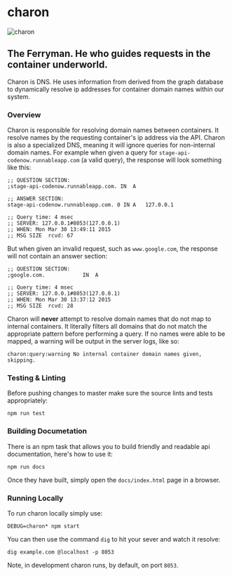 # charon
![charon](http://conceptartworld.com/wp-content/uploads/2010/04/clash_of_the_titans_03.jpg)

## The Ferryman. He who guides requests in the container underworld.
Charon is DNS. He uses information from derived from the graph database to dynamically resolve ip addresses for container domain names within our system.

### Overview

Charon is responsible for resolving domain names between containers. It resolve names by the requesting container's ip address via the API. Charon is also a specialized DNS, meaning it will ignore queries for non-internal domain names. For example when given a query for `stage-api-codenow.runnableapp.com` (a valid query), the response will look something like this:

```
;; QUESTION SECTION:
;stage-api-codenow.runnableapp.com. IN	A

;; ANSWER SECTION:
stage-api-codenow.runnableapp.com. 0 IN	A	127.0.0.1

;; Query time: 4 msec
;; SERVER: 127.0.0.1#8053(127.0.0.1)
;; WHEN: Mon Mar 30 13:49:11 2015
;; MSG SIZE  rcvd: 67
```

But when given an invalid request, such as `www.google.com`, the response will not contain an answer section:

```
;; QUESTION SECTION:
;google.com.			IN	A

;; Query time: 4 msec
;; SERVER: 127.0.0.1#8053(127.0.0.1)
;; WHEN: Mon Mar 30 13:37:12 2015
;; MSG SIZE  rcvd: 28
```

Charon will **never** attempt to resolve domain names that do not map to internal containers. It literally filters all domains that do not match the appropriate pattern before performing a query. If no names were able to be mapped, a warning will be output in the server logs, like so:

```
charon:query:warning No internal container domain names given, skipping.
```

### Testing & Linting
Before pushing changes to master make sure the source lints and tests appropriately:
```
npm run test
```

### Building Documetation
There is an npm task that allows you to build friendly and readable api documentation, here's how to use it:
```
npm run docs
```
Once they have built, simply open the `docs/index.html` page in a browser.

### Running Locally
To run charon locally simply use:
```
DEBUG=charon* npm start
```
You can then use the command `dig` to hit your sever and watch it resolve:
```
dig example.com @localhost -p 8053
```

Note, in development charon runs, by default, on port `8053`.
